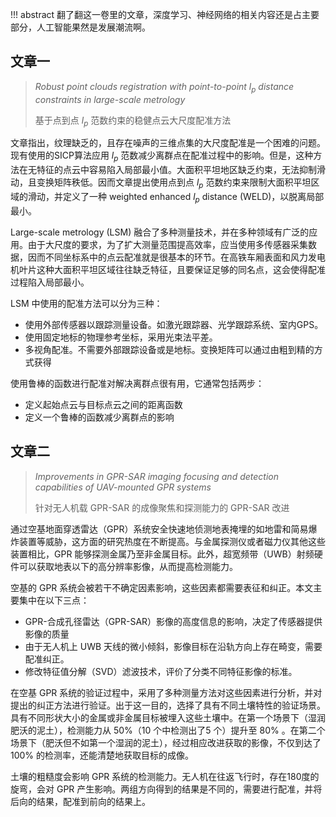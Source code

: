 

!!! abstract
    翻了翻这一卷里的文章，深度学习、神经网络的相关内容还是占主要部分，人工智能果然是发展潮流啊。

## 文章一

> <i>Robust point clouds registration with point-to-point</i> $l_p$ <i>distance constraints  in large-scale metrology </i>
>
> 基于点到点 $l_p$ 范数约束的稳健点云大尺度配准方法

文章指出，纹理缺乏的，且存在噪声的三维点集的大尺度配准是一个困难的问题。现有使用的SICP算法应用 $l_p$ 范数减少离群点在配准过程中的影响。但是，这种方法在无特征的点云中容易陷入局部最小值。大面积平坦地区缺乏约束，无法抑制滑动，且变换矩阵秩低。因而文章提出使用点到点 $l_p$ 范数约束来限制大面积平坦区域的滑动，并定义了一种 weighted enhanced $l_p$ distance (WELD)，以脱离局部最小。

Large-scale metrology (LSM) 融合了多种测量技术，并在多种领域有广泛的应用。由于大尺度的要求，为了扩大测量范围提高效率，应当使用多传感器采集数据，因而不同坐标系中的点云配准就是很基本的环节。在高铁车厢表面和风力发电机叶片这种大面积平坦区域往往缺乏特征，且要保证足够的同名点，这会使得配准过程陷入局部最小。

LSM 中使用的配准方法可以分为三种：

- 使用外部传感器以跟踪测量设备。如激光跟踪器、光学跟踪系统、室内GPS。
- 使用固定地标的物理参考坐标，采用光束法平差。
- 多视角配准。不需要外部跟踪设备或是地标。变换矩阵可以通过由粗到精的方式获得

使用鲁棒的函数进行配准对解决离群点很有用，它通常包括两步：

- 定义起始点云与目标点云之间的距离函数
- 定义一个鲁棒的函数减少离群点的影响

## 文章二

> <i>Improvements in GPR-SAR imaging focusing and detection capabilities of UAV-mounted GPR systems</i>
>
> 针对无人机载 GPR-SAR 的成像聚焦和探测能力的 GPR-SAR 改进

通过空基地面穿透雷达（GPR）系统安全快速地侦测地表掩埋的如地雷和简易爆炸装置等威胁，这方面的研究热度在不断提高。与金属探测仪或者磁力仪其他这些装置相比，GPR 能够探测金属乃至非金属目标。此外，超宽频带（UWB）射频硬件可以获取地表以下的高分辨率影像，从而提高检测能力。

空基的 GPR 系统会被若干不确定因素影响，这些因素都需要表征和纠正。本文主要集中在以下三点：

- GPR-合成孔径雷达（GPR-SAR）影像的高度信息的影响，决定了传感器提供影像的质量
- 由于无人机上 UWB 天线的微小倾斜，影像目标在沿轨方向上存在畸变，需要配准纠正。
- 修改特征值分解（SVD）滤波技术，评价了分类不同特征影像的标准。

在空基 GPR 系统的验证过程中，采用了多种测量方法对这些因素进行分析，并对提出的纠正方法进行验证。出于这一目的，选择了具有不同土壤特性的验证场景。具有不同形状大小的金属或非金属目标被埋入这些土壤中。在第一个场景下（湿润肥沃的泥土），检测能力从 50%（10 个中检测出了5 个）提升至 80% 。在第二个场景下（肥沃但不如第一个湿润的泥土），经过相应改进获取的影像，不仅到达了 100% 的检测率，还能清楚地获取目标的成像。

土壤的粗糙度会影响 GPR 系统的检测能力。无人机在往返飞行时，存在180度的旋弯，会对 GPR 产生影响。两组方向得到的结果是不同的，需要进行配准，并将后向的结果，配准到前向的结果上。
